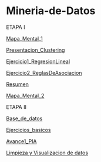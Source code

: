 # Mineria-de-Datos
ETAPA I

[Mapa_Mental_1](https://github.com/Anahi-Aleman/Mineria-de-Datos/blob/master/MapaMental_1_1821952.pdf)


[Presentacion_Clustering](https://github.com/Anahi-Aleman/Mineria-de-Datos/blob/master/Presentaci%C3%B3n_Clustering_8.pdf)


[Ejercicio1_RegresionLineal](https://github.com/Anahi-Aleman/Mineria-de-Datos/blob/master/Ejamplo1.1%20Mineria.ipynb)


[Ejercicio2_ReglasDeAsociacion](https://github.com/Anahi-Aleman/Mineria-de-Datos/blob/master/Ejercicio1.2%20Mineria.ipynb)


[Resumen](https://github.com/Anahi-Aleman/Mineria-de-Datos/blob/master/Resumen_T%C3%A9cnicasDeMiner%C3%ADaDeDatos_1821952.pdf)


[Mapa_Mental_2](https://github.com/Anahi-Aleman/Mineria-de-Datos/blob/master/MapaMental_2_1821952.pdf)

ETAPA II

[Base_de_datos](https://github.com/Anahi-Aleman/Mineria-de-Datos/blob/master/AnalisisBD_1821952.pdf)


[Ejercicios_basicos](https://github.com/Anahi-Aleman/Mineria-de-Datos/blob/master/Ejercicios%20Python%20.ipynb)


[Avance1_PIA](https://github.com/Anahi-Aleman/Mineria-de-Datos/blob/master/Avance1_PIA_04_03.pdf)


[Limpieza y Visualizacion de datos](https://github.com/Anahi-Aleman/Mineria-de-Datos/blob/master/Ejercicios%20de%20programaci%C3%B3n%20de%20Python%20herramientas%20de%20miner%C3%ADa%20de%20datos_Eq04_Gpo03.ipynb)
